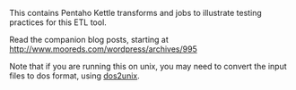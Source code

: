 This contains Pentaho Kettle transforms and jobs to illustrate testing practices for this ETL tool.

Read the companion blog posts, starting at http://www.mooreds.com/wordpress/archives/995

Note that if you are running this on unix, you may need to convert the input files to dos format, using [dos2unix](http://www.linuxcommand.org/man_pages/dos2unix1.html).

